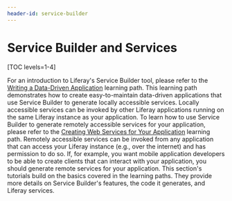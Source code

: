```yaml
---
header-id: service-builder
---
```


# Service Builder and Services

[TOC levels=1-4]

For an introduction to Liferay's Service Builder tool, please refer to the
[Writing a Data-Driven Application](/docs/6-2/tutorials/-/knowledge_base/t/writing-a-data-driven-application)
learning path. This learning path demonstrates how to create easy-to-maintain
data-driven applications that use Service Builder to generate locally accessible
services. Locally accessible services can be invoked by other Liferay
applications running on the same Liferay instance as your application. To learn
how to use Service Builder to generate remotely accessible services for your
application, please refer to the
[Creating Web Services for Your Application](/docs/6-2/tutorials/-/knowledge_base/t/creating-web-services-for-your-application)
learning path. Remotely accessible services can be invoked from any application
that can access your Liferay instance (e.g., over the internet) and has
permission to do so. If, for example, you want mobile application developers to
be able to create clients that can interact with your application, you should
generate remote services for your application. This section's tutorials build on
the basics covered in the learning paths. They provide more details on Service
Builder's features, the code it generates, and Liferay services. 
